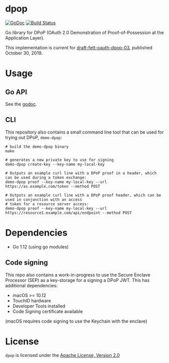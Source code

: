 # dpop

[![GoDoc](https://godoc.org/github.com/wlie/dpop?status.svg)](https://godoc.org/github.com/wlie/dpop) [![Build Status](https://travis-ci.org/wlie/dpop.svg?branch=master)](https://travis-ci.org/wlie/dpop)

Go library for DPoP (OAuth 2.0 Demonstration of Proof-of-Possession at the Application Layer).

This implementation is current for [draft-fett-oauth-dpop-03](https://tools.ietf.org/html/draft-fett-oauth-dpop-03), published October 30, 2019.

# Usage

## Go API

See the [godoc](https://godoc.org/github.com/wlie/dpop).

## CLI

This repository also contains a small command line tool that can be used for trying out DPoP, `demo-dpop`:

```
# build the demo-dpop binary
make

# generates a new private key to use for signing
demo-dpop create-key --key-name my-local-key

# Outputs an example curl line with a DPoP proof in a header, which can be used during a token exchange:
demo-dpop proof --key-name my-local-key --url https://as.example.com/token --method POST

# Outputs an example curl line with a DPoP proof header, which can be used in conjunction with an access
# token for a resource server access:
demo-dpop proof --key-name my-local-key --url https://resource1.example.com/api/endpoint --method POST
```

# Dependencies

- Go 1.12 (using go modules)

## Code signing

This repo also contains a work-in-progress to use the Secure Enclave Processor (SEP) as a key-storage for a signing
a DPoP JWT. This has additional dependencies:

- macOS >= 10.12
- TouchID hardware
- Developer Tools installed
- Code Signing certificate available

(macOS requires code signing to use the Keychain with the enclave)

# License

`dpop` is licensed under the [Apache License, Version 2.0](./LICENSE)
